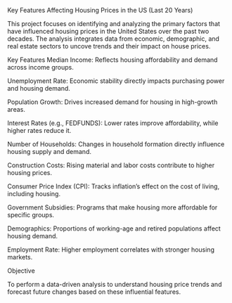 Key Features Affecting Housing Prices in the US (Last 20 Years)




This project focuses on identifying and analyzing the primary factors that have influenced housing prices in the United States 
over the past two decades. The analysis integrates data from economic, demographic, and real estate sectors to uncove
trends and their impact on house prices.

Key Features
Median Income: 
Reflects housing affordability and demand across income groups.

Unemployment Rate: 
Economic stability directly impacts purchasing power and housing demand.


Population Growth:
Drives increased demand for housing in high-growth areas.

Interest Rates (e.g., FEDFUNDS): 
Lower rates improve affordability, while higher rates reduce it.


Number of Households:
Changes in household formation directly influence housing supply and demand.


Construction Costs:
Rising material and labor costs contribute to higher housing prices.


Consumer Price Index (CPI):
Tracks inflation’s effect on the cost of living, including housing.


Government Subsidies:
Programs that make housing more affordable for specific groups.



Demographics:
Proportions of working-age and retired populations affect housing demand.



Employment Rate:
Higher employment correlates with stronger housing markets.


Objective


To perform a data-driven analysis to understand housing price trends and forecast future changes based on these influential features.
